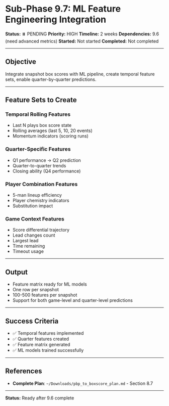# Sub-Phase 9.7: ML Feature Engineering Integration

**Status:** ⏸️ PENDING
**Priority:** HIGH
**Timeline:** 2 weeks
**Dependencies:** 9.6 (need advanced metrics)
**Started:** Not started
**Completed:** Not completed

---

## Objective

Integrate snapshot box scores with ML pipeline, create temporal feature sets, enable quarter-by-quarter predictions.

---

## Feature Sets to Create

### Temporal Rolling Features
- Last N plays box score state
- Rolling averages (last 5, 10, 20 events)
- Momentum indicators (scoring runs)

### Quarter-Specific Features
- Q1 performance → Q2 prediction
- Quarter-to-quarter trends
- Closing ability (Q4 performance)

### Player Combination Features
- 5-man lineup efficiency
- Player chemistry indicators
- Substitution impact

### Game Context Features
- Score differential trajectory
- Lead changes count
- Largest lead
- Time remaining
- Timeout usage

---

## Output

- Feature matrix ready for ML models
- One row per snapshot
- 100-500 features per snapshot
- Support for both game-level and quarter-level predictions

---

## Success Criteria

- ✅ Temporal features implemented
- ✅ Quarter features created
- ✅ Feature matrix generated
- ✅ ML models trained successfully

---

## References

- **Complete Plan**: `~/Downloads/pbp_to_boxscore_plan.md` - Section 8.7

---

**Status:** Ready after 9.6 complete

